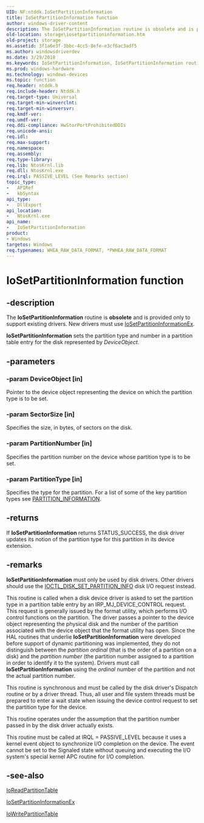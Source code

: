 ```yaml
---
UID: NF:ntddk.IoSetPartitionInformation
title: IoSetPartitionInformation function
author: windows-driver-content
description: The IoSetPartitionInformation routine is obsolete and is provided only to support existing drivers.
old-location: storage\iosetpartitioninformation.htm
old-project: storage
ms.assetid: 3f1a6e3f-3bbc-4cc5-8efe-e3cf6ac3adf5
ms.author: windowsdriverdev
ms.date: 3/29/2018
ms.keywords: IoSetPartitionInformation, IoSetPartitionInformation routine [Storage Devices], ntddk/IoSetPartitionInformation, rtns-disk_58012dfd-a95d-4af6-a09d-e1a4bcb458e2.xml, storage.iosetpartitioninformation
ms.prod: windows-hardware
ms.technology: windows-devices
ms.topic: function
req.header: ntddk.h
req.include-header: Ntddk.h
req.target-type: Universal
req.target-min-winverclnt: 
req.target-min-winversvr: 
req.kmdf-ver: 
req.umdf-ver: 
req.ddi-compliance: HwStorPortProhibitedDDIs
req.unicode-ansi: 
req.idl: 
req.max-support: 
req.namespace: 
req.assembly: 
req.type-library: 
req.lib: NtosKrnl.lib
req.dll: NtosKrnl.exe
req.irql: PASSIVE_LEVEL (See Remarks section)
topic_type:
-	APIRef
-	kbSyntax
api_type:
-	DllExport
api_location:
-	NtosKrnl.exe
api_name:
-	IoSetPartitionInformation
product:
- Windows
targetos: Windows
req.typenames: WHEA_RAW_DATA_FORMAT, *PWHEA_RAW_DATA_FORMAT
---
```


# IoSetPartitionInformation function


## -description


The <b>IoSetPartitionInformation</b> routine is <b>obsolete</b> and is provided only to support existing drivers. New drivers must use <a href="https://msdn.microsoft.com/library/windows/hardware/ff561461">IoSetPartitionInformationEx</a>. 

<b>IoSetPartitionInformation</b> sets the partition type and number in a partition table entry for the disk represented by <i>DeviceObject</i>.


## -parameters




### -param DeviceObject [in]

Pointer to the device object representing the device on which the partition type is to be set.


### -param SectorSize [in]

Specifies the size, in bytes, of sectors on the disk.


### -param PartitionNumber [in]

Specifies the partition number on the device whose partition type is to be set.


### -param PartitionType [in]

Specifies the type for the partition. For a list of some of the key partition types see <a href="https://msdn.microsoft.com/library/windows/hardware/ff563751">PARTITION_INFORMATION</a>. 


## -returns



If <b>IoSetPartitionInformation</b> returns STATUS_SUCCESS, the disk driver updates its notion of the partition type for this partition in its device extension.




## -remarks



<b>IoSetPartitionInformation</b> must only be used by disk drivers. Other drivers should use the <a href="https://msdn.microsoft.com/library/windows/hardware/ff560413">IOCTL_DISK_SET_PARTITION_INFO</a> disk I/O request instead.

This routine is called when a disk device driver is asked to set the partition type in a partition table entry by an IRP_MJ_DEVICE_CONTROL request. This request is generally issued by the format utility, which performs I/O control functions on the partition. The driver passes a pointer to the device object representing the physical disk and the number of the partition associated with the device object that the format utility has open. Since the HAL routines that underlie <b>IoSetPartitionInformation</b> were developed before support of dynamic partitioning was implemented, they do not distinguish between the <i>partition ordinal</i> (that is the order of a partition on a disk) and the <i>partition number</i> (the partition number assigned to a partition in order to identify it to the system). Drivers must call <b>IoSetPartitionInformation</b> using the <i>ordinal</i> number of the partition and not the actual partition number.

This routine is synchronous and must be called by the disk driver's Dispatch routine or by a driver thread. Thus, all user and file system threads must be prepared to enter a wait state when issuing the device control request to set the partition type for the device.

This routine operates under the assumption that the partition number passed in by the disk driver actually exists.

This routine must be called at IRQL = PASSIVE_LEVEL because it uses a kernel event object to synchronize I/O completion on the device. The event cannot be set to the Signaled state without queuing and executing the I/O system's special kernel APC routine for I/O completion.




## -see-also




<a href="https://msdn.microsoft.com/library/windows/hardware/ff561452">IoReadPartitionTable</a>



<a href="https://msdn.microsoft.com/library/windows/hardware/ff561461">IoSetPartitionInformationEx</a>



<a href="https://msdn.microsoft.com/library/windows/hardware/ff561464">IoWritePartitionTable</a>
 

 


